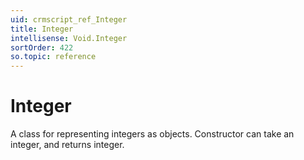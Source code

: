 ```yaml
---
uid: crmscript_ref_Integer
title: Integer
intellisense: Void.Integer
sortOrder: 422
so.topic: reference
---
```


# Integer

A class for representing integers as objects.
Constructor can take an integer, and returns integer.
